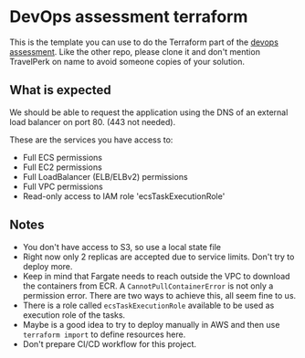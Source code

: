# DevOps assessment terraform

This is the template you can use to do the Terraform part of the [devops assessment][1]. Like the other repo,
please clone it and don't mention TravelPerk on name to avoid someone copies of your solution.

## What is expected

We should be able to request the application using the DNS of an external load
balancer on port 80. (443 not needed).

These are the services you have access to:

 * Full ECS permissions
 * Full EC2 permissions
 * Full LoadBalancer (ELB/ELBv2) permissions
 * Full VPC permissions
 * Read-only access to IAM role 'ecsTaskExecutionRole'


## Notes

 * You don't have access to S3, so use a local state file
 * Right now only 2 replicas are accepted due to service limits. Don't try to
   deploy more.
 * Keep in mind that Fargate needs to reach outside the VPC to download the
   containers from ECR. A `CannotPullContainerError` is not only a permission
   error. There are two ways to achieve this, all seem fine to us.
 * There is a role called `ecsTaskExecutionRole` available to be used as
   execution role of the tasks.
 * Maybe is a good idea to try to deploy manually in AWS and then use
   `terraform import` to define resources here.
 * Don't prepare CI/CD workflow for this project.

[1]: https://github.com/travelperk/devops-assessment
